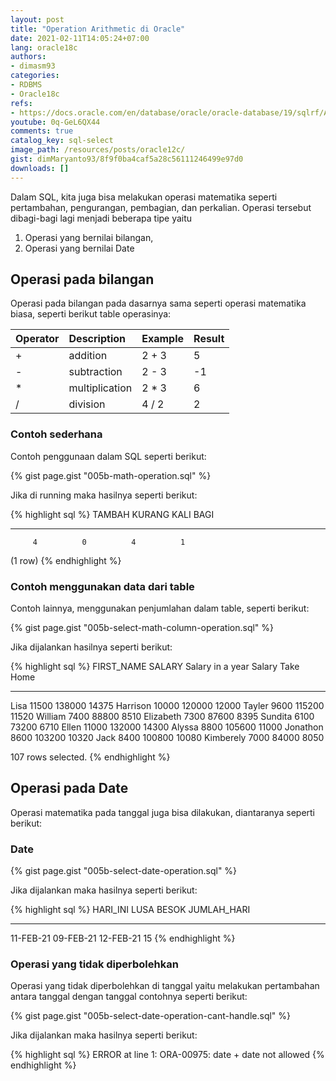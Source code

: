 ```yaml
---
layout: post
title: "Operation Arithmetic di Oracle"
date: 2021-02-11T14:05:24+07:00
lang: oracle18c
authors:
- dimasm93
categories:
- RDBMS
- Oracle18c
refs: 
- https://docs.oracle.com/en/database/oracle/oracle-database/19/sqlrf/Arithmetic-Operators.html#GUID-46CD9FD8-FC94-44BA-AA62-30A16063EAAE
youtube: 0q-GeL6QX44
comments: true
catalog_key: sql-select
image_path: /resources/posts/oracle12c/
gist: dimMaryanto93/8f9f0ba4caf5a28c56111246499e97d0
downloads: []
---
```


Dalam SQL, kita juga bisa melakukan operasi matematika seperti pertambahan, pengurangan, pembagian, dan perkalian. Operasi tersebut dibagi-bagi lagi menjadi beberapa tipe yaitu

1. Operasi yang bernilai bilangan,
2. Operasi yang bernilai Date

<!--more-->

## Operasi pada bilangan

Operasi pada bilangan pada dasarnya sama seperti operasi matematika biasa, seperti berikut table operasinya:

| Operator 	|   Description     |	Example     |	Result  |
| :------- 	|   :----------     |	:------     |	:-----  |
| + 	    |   addition 	    | 2 + 3         |        5  |
| - 	    |   subtraction 	| 2 - 3         |        -1 |
| * 	    |   multiplication 	| 2 * 3         |        6  |
| / 	    |   division        | 4 / 2         |        2  |

### Contoh sederhana

Contoh penggunaan dalam SQL seperti berikut:

{% gist page.gist "005b-math-operation.sql" %}

Jika di running maka hasilnya seperti berikut:

{% highlight sql %}
    TAMBAH     KURANG       KALI       BAGI
---------- ---------- ---------- ----------
         4          0          4          1
(1 row)
{% endhighlight %}

### Contoh menggunakan data dari table

Contoh lainnya, menggunakan penjumlahan dalam table, seperti berikut:

{% gist page.gist "005b-select-math-column-operation.sql" %}

Jika dijalankan hasilnya seperti berikut:

{% highlight sql %}
FIRST_NAME               SALARY Salary in a year Salary Take Home
-------------------- ---------- ---------------- ----------------
Lisa                      11500           138000            14375
Harrison                  10000           120000            12000
Tayler                     9600           115200            11520
William                    7400            88800             8510
Elizabeth                  7300            87600             8395
Sundita                    6100            73200             6710
Ellen                     11000           132000            14300
Alyssa                     8800           105600            11000
Jonathon                   8600           103200            10320
Jack                       8400           100800            10080
Kimberely                  7000            84000             8050

107 rows selected.
{% endhighlight %}

## Operasi pada Date

Operasi matematika pada tanggal juga bisa dilakukan, diantaranya seperti berikut:

### Date

{% gist page.gist "005b-select-date-operation.sql" %}

Jika dijalankan maka hasilnya seperti berikut:

{% highlight sql %}
HARI_INI  LUSA      BESOK     JUMLAH_HARI
--------- --------- --------- -----------
11-FEB-21 09-FEB-21 12-FEB-21          15
{% endhighlight %}

### Operasi yang tidak diperbolehkan

Operasi yang tidak diperbolehkan di tanggal yaitu melakukan pertambahan antara tanggal dengan tanggal contohnya seperti berikut:

{% gist page.gist "005b-select-date-operation-cant-handle.sql" %}

Jika dijalankan maka hasilnya seperti berikut:

{% highlight sql %}
ERROR at line 1:
ORA-00975: date + date not allowed
{% endhighlight %}

